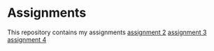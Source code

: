 # Assignments
This repository contains my assignments
[assignment 2](https://github.com/isaclevis/Assignments/blob/master/assignment%20week%202%20.ipynb)
[assignment 3](https://github.com/isaclevis/Assignments/blob/master/Assignment%20week%203%20notebook%20.ipynb)
[assignment 4](https://github.com/isaclevis/Assignments/blob/master/Assignment%20notebook%20week%204.%20.ipynb)
